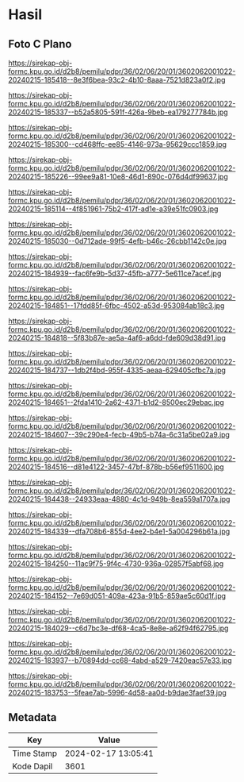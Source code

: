 # Hasil

## Foto C Plano

https://sirekap-obj-formc.kpu.go.id/d2b8/pemilu/pdpr/36/02/06/20/01/3602062001022-20240215-185418--8e3f6bea-93c2-4b10-8aaa-7521d823a0f2.jpg

https://sirekap-obj-formc.kpu.go.id/d2b8/pemilu/pdpr/36/02/06/20/01/3602062001022-20240215-185337--b52a5805-591f-426a-9beb-ea179277784b.jpg

https://sirekap-obj-formc.kpu.go.id/d2b8/pemilu/pdpr/36/02/06/20/01/3602062001022-20240215-185300--cd468ffc-ee85-4146-973a-95629ccc1859.jpg

https://sirekap-obj-formc.kpu.go.id/d2b8/pemilu/pdpr/36/02/06/20/01/3602062001022-20240215-185226--99ee9a81-10e8-46d1-890c-076d4df99637.jpg

https://sirekap-obj-formc.kpu.go.id/d2b8/pemilu/pdpr/36/02/06/20/01/3602062001022-20240215-185114--4f851961-75b2-417f-ad1e-a39e51fc0903.jpg

https://sirekap-obj-formc.kpu.go.id/d2b8/pemilu/pdpr/36/02/06/20/01/3602062001022-20240215-185030--0d712ade-99f5-4efb-b46c-26cbb1142c0e.jpg

https://sirekap-obj-formc.kpu.go.id/d2b8/pemilu/pdpr/36/02/06/20/01/3602062001022-20240215-184939--fac6fe9b-5d37-45fb-a777-5e611ce7acef.jpg

https://sirekap-obj-formc.kpu.go.id/d2b8/pemilu/pdpr/36/02/06/20/01/3602062001022-20240215-184851--17fdd85f-6fbc-4502-a53d-953084ab18c3.jpg

https://sirekap-obj-formc.kpu.go.id/d2b8/pemilu/pdpr/36/02/06/20/01/3602062001022-20240215-184818--5f83b87e-ae5a-4af6-a6dd-fde609d38d91.jpg

https://sirekap-obj-formc.kpu.go.id/d2b8/pemilu/pdpr/36/02/06/20/01/3602062001022-20240215-184737--1db2f4bd-955f-4335-aeaa-629405cfbc7a.jpg

https://sirekap-obj-formc.kpu.go.id/d2b8/pemilu/pdpr/36/02/06/20/01/3602062001022-20240215-184651--2fda1410-2a62-4371-b1d2-8500ec29ebac.jpg

https://sirekap-obj-formc.kpu.go.id/d2b8/pemilu/pdpr/36/02/06/20/01/3602062001022-20240215-184607--39c290e4-fecb-49b5-b74a-6c31a5be02a9.jpg

https://sirekap-obj-formc.kpu.go.id/d2b8/pemilu/pdpr/36/02/06/20/01/3602062001022-20240215-184516--d81e4122-3457-47bf-878b-b56ef9511600.jpg

https://sirekap-obj-formc.kpu.go.id/d2b8/pemilu/pdpr/36/02/06/20/01/3602062001022-20240215-184438--24933eaa-4880-4c1d-949b-8ea559a1707a.jpg

https://sirekap-obj-formc.kpu.go.id/d2b8/pemilu/pdpr/36/02/06/20/01/3602062001022-20240215-184339--dfa708b6-855d-4ee2-b4e1-5a004296b61a.jpg

https://sirekap-obj-formc.kpu.go.id/d2b8/pemilu/pdpr/36/02/06/20/01/3602062001022-20240215-184250--11ac9f75-9f4c-4730-936a-02857f5abf68.jpg

https://sirekap-obj-formc.kpu.go.id/d2b8/pemilu/pdpr/36/02/06/20/01/3602062001022-20240215-184152--7e69d051-409a-423a-91b5-859ae5c60d1f.jpg

https://sirekap-obj-formc.kpu.go.id/d2b8/pemilu/pdpr/36/02/06/20/01/3602062001022-20240215-184029--c6d7bc3e-df68-4ca5-8e8e-a62f94f62795.jpg

https://sirekap-obj-formc.kpu.go.id/d2b8/pemilu/pdpr/36/02/06/20/01/3602062001022-20240215-183937--b70894dd-cc68-4abd-a529-7420eac57e33.jpg

https://sirekap-obj-formc.kpu.go.id/d2b8/pemilu/pdpr/36/02/06/20/01/3602062001022-20240215-183753--5feae7ab-5996-4d58-aa0d-b9dae3faef39.jpg


## Metadata

| Key        | Value               |
| ---------- | ------------------- |
| Time Stamp | 2024-02-17 13:05:41 |
| Kode Dapil | 3601                |



